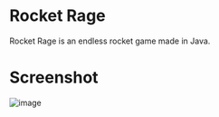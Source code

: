 # Rocket Rage
Rocket Rage is an endless rocket game made in Java.

# Screenshot
![image](https://github.com/user-attachments/assets/e382051d-f9ba-4c26-9061-674ce441bbe5)
